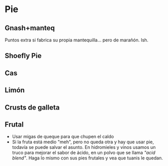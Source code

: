 # Pie

## Gnash+manteq

Puntos extra si fabrica su propia mantequilla... pero de marañón. Ish.

## Shoefly Pie

## Cas

## Limón

## Crusts de galleta

## Frutal

- Usar migas de queque para que chupen el caldo
- Si la fruta está medio "meh", pero no queda otra y hay que usar pie, todavía se puede salvar el asunto. En hidromieles y vinos usamos un truco para mejorar el sabor de ácido, en un polvo que se llama *"acid blend"*. Haga lo mismo con sus pies frutales y vea que tuanis le quedan.

